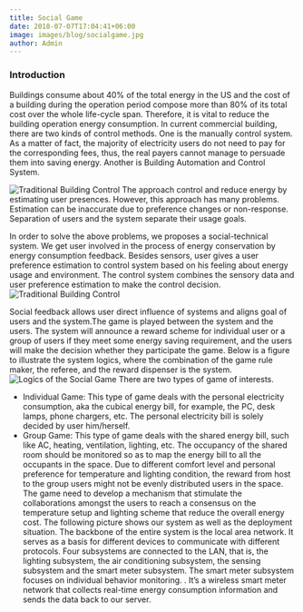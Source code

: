 ```yaml
---
title: Social Game
date: 2018-07-07T17:04:41+06:00
image: images/blog/socialgame.jpg
author: Admin
---
```


### Introduction

Buildings consume about 40% of the total energy in the US and the cost of a building during the operation period compose more than 80% of its total cost over the whole life-cycle span. Therefore, it is vital to reduce the building operation energy consumption. In current commercial building, there are two kinds of control methods. One is the manually control system. As a matter of fact, the majority of electricity users do not need to pay for the corresponding fees, thus, the real payers cannot manage to persuade them into saving energy. Another is Building Automation and Control System.

![Traditional Building Control](../../../images/blog/soc-trad.jpg)
The approach control and reduce energy by estimating user presences. However, this approach has many problems. Estimation can be inaccurate due to preference changes or non-response. Separation of users and the system separate their usage goals.

In order to solve the above problems, we proposes a social-technical system. We get user involved in the process of energy conservation by energy consumption feedback. Besides sensors, user gives a user preference estimation to control system based on his feeling about energy usage and environment. The control system combines the sensory data and user preference estimation to make the control decision.
![Traditional Building Control](../../../images/blog/soc-infr.jpg)

Social feedback allows user direct influence of systems and aligns goal of users and the system.The game is played between the system and the users. The system will announce a reward scheme for individual user or a group of users if they meet some energy saving requirement, and the users will make the decision whether they participate the game. Below is a figure to illustrate the system logics, where the combination of the game rule maker, the referee, and the reward dispenser is the system.
![Logics of the Social Game](../../../images/blog/soc-infr.jpg)
There are two types of game of interests.

- Individual Game: 
This type of game deals with the personal electricity consumption, aka the cubical energy bill, for example, the PC, desk lamps, phone chargers, etc. The personal electricity bill is solely decided by user him/herself.
- Group Game: 
This type of game deals with the shared energy bill, such like AC, heating, ventilation, lighting, etc. The occupancy of the shared room should be monitored so as to map the energy bill to all the occupants in the space. Due to different comfort level and personal preference for temperature and lighting condition, the reward from host to the group users might not be evenly distributed users in the space. The game need to develop a mechanism that stimulate the collaborations amongst the users to reach a consensus on the temperature setup and lighting scheme that reduce the overall energy cost.
The following picture shows our system as well as the deployment situation. The backbone of the entire system is the local area network. It serves as a basis for different devices to communicate with different protocols. Four subsystems are connected to the LAN, that is, the lighting subsystem, the air conditioning subsystem, the sensing subsystem and the smart meter subsystem. The smart meter subsystem focuses on individual behavior monitoring. . It’s a wireless smart meter network that collects real-time energy consumption information and sends the data back to our server.